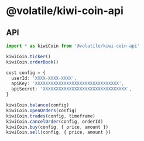 # @volatile/kiwi-coin-api

## API

```typescript
import * as kiwiCoin from '@volatile/kiwi-coin-api'
```

```typescript
kiwiCoin.ticker()
kiwiCoin.orderBook()
```

```typescript
cost config = {
  userId: 'XXXX-XXXX-XXXX',
  apiKey: 'XXXXXXXXXXXXXXXXXXXXXXXXXXXXXXXX',
  apiSecret: 'XXXXXXXXXXXXXXXXXXXXXXXXXXXXXXXX',
}
```

```typescript
kiwiCoin.balance(config)
kiwiCoin.openOrders(config)
kiwiCoin.trades(config, timeframe)
kiwiCoin.cancelOrder(config, orderId)
kiwiCoin.buy(config, { price, amount })
kiwiCoin.sell(config, { price, amount })
```
